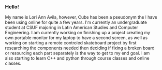 ### Hello!
My name is Lori Ann Avila, however, Cube has been a pseudonym the I have been using online for quite a few years.
I'm currently an undergraduate student at CSUF majoring in Latin American Studies and Computer Engineering.
I am currently working on finishing up a project creating my own portable monitor for my laptop to have a second screen, 
  as well as working on starting a remote controled skateboard project by first researching the components needed then deciding if 
  fixing a broken board or resourcing each part separately is the way to get to my end goal.
I am also starting to learn C++ and python through course classes and online classes. 
